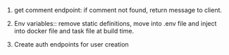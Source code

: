 1.  get comment endpoint: if comment not found, return message to client.

2.  Env variables:: remove static definitions, move into .env file and inject into docker file and task file at build time.

3.  Create auth endpoints for user creation

